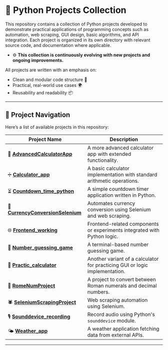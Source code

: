 # 🐍 Python Projects Collection

This repository contains a collection of Python projects developed to demonstrate practical applications of programming concepts such as automation, web scraping, GUI design, basic algorithms, and API integration. Each project is organized in its own directory with relevant source code, and documentation where applicable.

 - ⚙️ **This collection is continuously evolving with new projects and ongoing improvements.**




All projects are written with an emphasis on:
- Clean and modular code structure 🧱
- Practical, real-world use cases 🌍
- Reusability and readability 📦

---

## 📂 Project Navigation

Here’s a list of available projects in this repository:

| Project Name | Description |
|--------------|-------------|
| 🔢 **[AdvancedCalculatorApp](./AdvancedCalculatorApp)** | A more advanced calculator app with extended functionality. |
| ➗ **[Calculator_app](./Calculator_app)** | A basic calculator implementation with standard arithmetic operations. |
| ⏳ **[Countdown_time_python](./Countdown_time)** | A simple countdown timer application written in Python. |
| 💱 **[CurrencyConversionSelenium](./CurrencyConversionSelenium)** | Automates currency conversion using Selenium and web scraping. |
| 🌐 **[Frontend_working](./Frontend_working)** | Frontend-related components or experiments integrated with Python logic. |
| 🎯 **[Number_guessing_game](./Number_guessing_game)** | A terminal-based number guessing game. |
| 🔢 **[Practic_calculator](./Practic_calculator)** | Another variant of a calculator for practicing GUI or logic implementation. |
| 🔁 **[RomeNumProject](./Rome_to_Int)** | A project to convert between Roman numerals and decimal numbers. |
| 🕷️ **[SeleniumScrapingProject](./SeleniumScrapingProject)** | Web scraping automation using Selenium. |
| 🎙️ **[Sounddevice_recording](./Sounddevice_recording)** | Record audio using Python's `sounddevice` module. |
| 🌤️ **[Weather_app](./Weather_app)** | A weather application fetching data from external APIs. |

---
